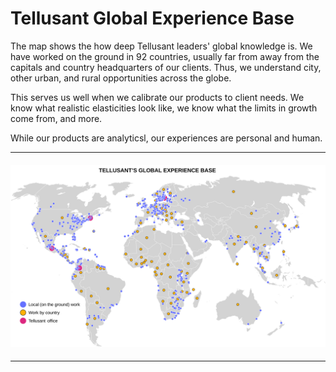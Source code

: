# Tellusant Global Experience Base  
The map shows the how deep Tellusant leaders' global knowledge is. We have worked on the ground in 92 countries, usually far from away from the capitals and country headquarters of our clients. Thus, we understand city, other urban, and rural opportunities across the globe.

This serves us well when we calibrate our products to client needs. We know what realistic elasticities look like, we know what the limits in growth come from, and more.

While our products are analyticsl, our experiences are personal and human.

---
#### <img  src="assets/svg/tellusant-global-experience-base.svg" alt="Tellusant Global Experience Base">

---
